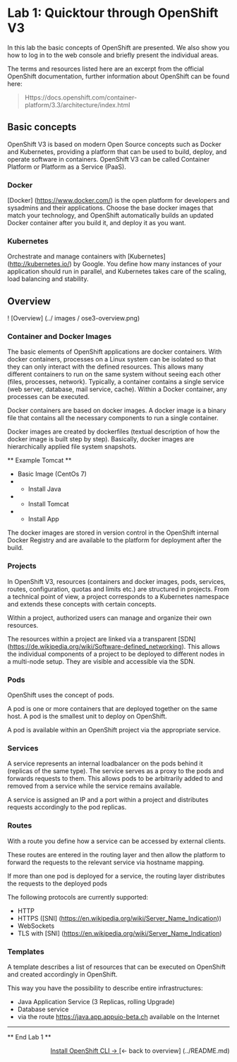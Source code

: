 # Lab 1: Quicktour through OpenShift V3

In this lab the basic concepts of OpenShift are presented. We also show you how to log in to the web console and briefly present the individual areas.

The terms and resources listed here are an excerpt from the official OpenShift documentation, further information about OpenShift can be found here:

> Https://docs.openshift.com/container-platform/3.3/architecture/index.html


## Basic concepts

OpenShift V3 is based on modern Open Source concepts such as Docker and Kubernetes, providing a platform that can be used to build, deploy, and operate software in containers. OpenShift V3 can be called Container Platform or Platform as a Service (PaaS).

### Docker

[Docker] (https://www.docker.com/) is the open platform for developers and sysadmins and their applications. Choose the base docker images that match your technology, and OpenShift automatically builds an updated Docker container after you build it, and deploy it as you want.

### Kubernetes

Orchestrate and manage containers with [Kubernetes] (http://kubernetes.io/) by Google. You define how many instances of your application should run in parallel, and Kubernetes takes care of the scaling, load balancing and stability.

## Overview

! [Overview] (../ images / ose3-overview.png)

### Container and Docker Images

The basic elements of OpenShift applications are docker containers. With docker containers, processes on a Linux system can be isolated so that they can only interact with the defined resources. This allows many different containers to run on the same system without seeing each other (files, processes, network). Typically, a container contains a single service (web server, database, mail service, cache). Within a Docker container, any processes can be executed.

Docker containers are based on docker images. A docker image is a binary file that contains all the necessary components to run a single container.

Docker images are created by dockerfiles (textual description of how the docker image is built step by step). Basically, docker images are hierarchically applied file system snapshots.

** Example Tomcat **
- Basic Image (CentOs 7)
- + Install Java
- + Install Tomcat
- + Install App

The docker images are stored in version control in the OpenShift internal Docker Registry and are available to the platform for deployment after the build.

### Projects

In OpenShift V3, resources (containers and docker images, pods, services, routes, configuration, quotas and limits etc.) are structured in projects. From a technical point of view, a project corresponds to a Kubernetes namespace and extends these concepts with certain concepts.

Within a project, authorized users can manage and organize their own resources.

The resources within a project are linked via a transparent [SDN] (https://de.wikipedia.org/wiki/Software-defined_networking). This allows the individual components of a project to be deployed to different nodes in a multi-node setup. They are visible and accessible via the SDN.

### Pods

OpenShift uses the concept of pods.

A pod is one or more containers that are deployed together on the same host. A pod is the smallest unit to deploy on OpenShift.

A pod is available within an OpenShift project via the appropriate service.

### Services

A service represents an internal loadbalancer on the pods behind it (replicas of the same type). The service serves as a proxy to the pods and forwards requests to them. This allows pods to be arbitrarily added to and removed from a service while the service remains available.

A service is assigned an IP and a port within a project and distributes requests accordingly to the pod replicas.

### Routes

With a route you define how a service can be accessed by external clients.

These routes are entered in the routing layer and then allow the platform to forward the requests to the relevant service via hostname mapping.

If more than one pod is deployed for a service, the routing layer distributes the requests to the deployed pods

The following protocols are currently supported:

- HTTP
- HTTPS ([SNI] (https://en.wikipedia.org/wiki/Server_Name_Indication))
- WebSockets
- TLS with [SNI] (https://en.wikipedia.org/wiki/Server_Name_Indication)

### Templates

A template describes a list of resources that can be executed on OpenShift and created accordingly in OpenShift.

This way you have the possibility to describe entire infrastructures:

- Java Application Service (3 Replicas, rolling Upgrade)
- Database service
- via the route https://java.app.appuio-beta.ch available on the Internet

---

** End Lab 1 **
<P width = "100px" align = "right"> <a href="02_cli.md"> Install OpenShift CLI → </a> </ p>
[← back to overview] (../README.md)
